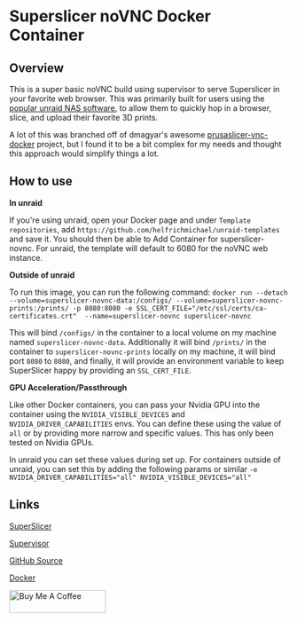 # Superslicer noVNC Docker Container

## Overview

This is a super basic noVNC build using supervisor to serve Superslicer in your favorite web browser. This was primarily built for users using the [popular unraid NAS software](https://unraid.net), to allow them to quickly hop in a browser, slice, and upload their favorite 3D prints.

A lot of this was branched off of dmagyar's awesome [prusaslicer-vnc-docker](https://hub.docker.com/r/dmagyar/prusaslicer-vnc-docker/) project, but I found it to be a bit complex for my needs and thought this approach would simplify things a lot.

## How to use

**In unraid**

If you're using unraid, open your Docker page and under `Template repositories`, add `https://github.com/helfrichmichael/unraid-templates` and save it. You should then be able to Add Container for superslicer-novnc. For unraid, the template will default to 6080 for the noVNC web instance.

**Outside of unraid**

To run this image, you can run the following command: `docker run --detach --volume=superslicer-novnc-data:/configs/ --volume=superslicer-novnc-prints:/prints/ -p 8080:8080 -e SSL_CERT_FILE="/etc/ssl/certs/ca-certificates.crt" 
--name=superslicer-novnc superslicer-novnc`

This will bind `/configs/` in the container to a local volume on my machine named `superslicer-novnc-data`. Additionally it will bind `/prints/` in the container to `superslicer-novnc-prints` locally on my machine, it will bind port `8080` to `8080`, and finally, it will provide an environment variable to keep SuperSlicer happy by providing an `SSL_CERT_FILE`.


**GPU Acceleration/Passthrough**

Like other Docker containers, you can pass your Nvidia GPU into the container using the `NVIDIA_VISIBLE_DEVICES` and `NVIDIA_DRIVER_CAPABILITIES` envs. You can define these using the value of `all` or by providing more narrow and specific values. This has only been tested on Nvidia GPUs.

In unraid you can set these values during set up. For containers outside of unraid, you can set this by adding the following params or similar  `-e NVIDIA_DRIVER_CAPABILITIES="all" NVIDIA_VISIBLE_DEVICES="all"`


## Links

[SuperSlicer](https://github.com/supermerill/SuperSlicer)

[Supervisor](http://supervisord.org/)

[GitHub Source](https://github.com/helfrichmichael/superslicer-novnc)

[Docker](https://hub.docker.com/r/mikeah/superslicer-novnc)

<a href="https://www.buymeacoffee.com/helfrichmichael" target="_blank"><img src="https://cdn.buymeacoffee.com/buttons/default-orange.png" alt="Buy Me A Coffee" height="41" width="174"></a>
